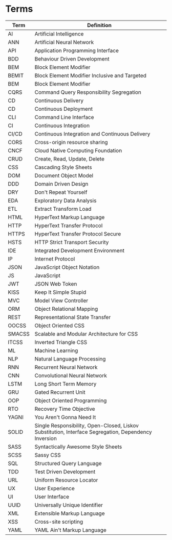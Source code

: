 # Terms

| Term | Definition |
| -------- | ------- |
| AI | Artificial Intelligence |
| ANN | Artificial Neural Network |
| API | Application Programming Interface |
| BDD | Behaviour Driven Development |
| BEM | Block Element Modifier |
| BEMIT | Block Element Modifier Inclusive and Targeted |
| BEM | Block Element Modifier |
| CQRS | Command Query Responsibility Segregation |
| CD | Continuous Delivery |
| CD | Continuous Deployment |
| CLI | Command Line Interface |
| CI | Continuous Integration |
| CI/CD | Continuous Integration and Continuous Delivery |
| CORS | Cross-origin resource sharing  |
| CNCF | Cloud Native Computing Foundation |
| CRUD | Create, Read, Update, Delete |
| CSS | Cascading Style Sheets |
| DOM | Document Object Model |
| DDD | Domain Driven Design |
| DRY | Don't Repeat Yourself |
| EDA | Exploratory Data Analysis |
| ETL | Extract Transform Load |
| HTML | HyperText Markup Language |
| HTTP | HyperText Transfer Protocol |
| HTTPS | HyperText Transfer Protocol Secure |
| HSTS | HTTP Strict Transport Security |
| IDE | Integrated Development Environment |
| IP | Internet Protocol |
| JSON | JavaScript Object Notation |
| JS | JavaScript |
| JWT | JSON Web Token |
| KISS | Keep It Simple Stupid |
| MVC | Model View Controller |
| ORM | Object Relational Mapping |
| REST | Representational State Transfer |
| OOCSS | Object Oriented CSS |
| SMACSS | Scalable and Modular Architecture for CSS |
| ITCSS | Inverted Triangle CSS |
| ML | Machine Learning |
| NLP | Natural Language Processing |
| RNN | Recurrent Neural Network |
| CNN | Convolutional Neural Network |
| LSTM | Long Short Term Memory |
| GRU | Gated Recurrent Unit |
| OOP | Object Oriented Programming |
| RTO | Recovery Time Objective |
| YAGNI | You Aren't Gonna Need It |
| SOLID | Single Responsibility, Open-Closed, Liskov Substitution, Interface Segregation, Dependency Inversion |
| SASS | Syntactically Awesome Style Sheets |
| SCSS | Sassy CSS |
| SQL | Structured Query Language |
| TDD | Test Driven Development |
| URL | Uniform Resource Locator |
| UX | User Experience |
| UI | User Interface |
| UUID | Universally Unique Identifier |
| XML | Extensible Markup Language |
| XSS | Cross-site scripting |
| YAML | YAML Ain't Markup Language |
